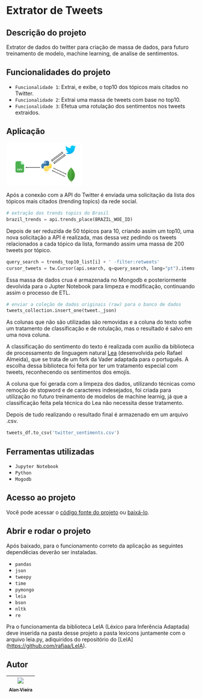 # Extrator de Tweets
## Descrição do projeto
Extrator de dados do twitter para criação de massa de dados, para futuro treinamento de modelo, machine learning, de analise de sentimentos. 

## Funcionalidades do projeto

- `Funcionalidade 1`: Extrai, e exibe, o top10 dos tópicos mais citados no Twitter. 
- `Funcionalidade 2`: Extrai uma massa de tweets com base no top10.
- `Funcionalidade 3`: Efetua uma rotulação dos sentimentos nos tweets extraidos. 

## Aplicação

<img src="./img/extrator_twitter.jpg" width="40%" height="40%">

Após a conexão com a API do Twitter é enviada uma solicitação da lista dos tópicos mais citados (trending topics) da rede social. 


```python
# extração dos trends topics do Brasil
brazil_trends = api.trends_place(BRAZIL_WOE_ID)
```

Depois de ser reduzida de 50 tópicos para 10, criando assim um top10, uma nova solicitação a API é realizada, mas dessa vez pedindo os tweets relacionados a cada tópico da lista, formando assim uma massa de 200 tweets por tópico.

```python
query_search = trends_top10_list[i] + ' -filter:retweets'
cursor_tweets = tw.Cursor(api.search, q=query_search, lang="pt").items(200)
```

Essa massa de dados crua é armazenada no Mongodb e posteriormente devolvida para o Jupter Notebook para limpeza e modificação, continuando assim o processo de ETL.

```python
# enviar a coleção de dados originais (raw) para o banco de dados
tweets_collection.insert_one(tweet._json)
```

As colunas que não são utilizadas são removidas e a coluna do texto sofre um tratamento de classificação e de rotulação, mas o resultado é salvo em uma nova coluna.

A classificação do sentimento do texto é realizada com auxílio da biblioteca de processamento de linguagem natural [Lea](https://github.com/rafjaa/LeIA) (desenvolvida pelo Rafael Almeida), que se trata de um fork da Vader adaptada para o português. A escolha dessa biblioteca foi feita por ter um tratamento especial com tweets, reconhecendo os sentimentos dos emojis.

A coluna que foi gerada com a limpeza dos dados, utilizando técnicas como remoção de stopword e de caracteres indesejados, foi criada para utilização no futuro treinamento de modelos de machine learnig, já que a classificação feita pela técnica do Lea não necessita desse tratamento.

Depois de tudo realizando o resultado final é armazenado em um arquivo .csv.

```python
tweets_df.to_csv('twitter_sentiments.csv')
```
                                                                                                            
## Ferramentas utilizadas
- `Jupyter Notebook`
- `Python`
- `Mogodb`

## Acesso ao projeto

Você pode acessar o [código fonte do projeto](https://github.com/alan-vieira/extrator_tweets/blob/main/extrator_tweets.ipynb) ou [baixá-lo](https://github.com/alan-vieira/extrator_tweets/archive/refs/heads/main.zip).

## Abrir e rodar o projeto
Após baixado, para o funcionamento correto da aplicação as seguintes dependêcias deverão ser instaladas.

- `pandas`
- `json`
- `tweepy`
- `time`
- `pymongo`
- `leia`
- `bson`
- `nltk`
- `re`

Pra o funcionamenta da biblioteca LeIA (Léxico para Inferência Adaptada) deve inserida na pasta desse projeto a pasta lexicons juntamente com o arquivo leia.py, adiquiridos do repositório do [LeIA] (https://github.com/rafjaa/LeIA).

## Autor

| [<img src="https://avatars.githubusercontent.com/alan-vieira" width=115><br><sub>Alan Vieira</sub>](https://github.com/alan-vieira) |
| :---: |
